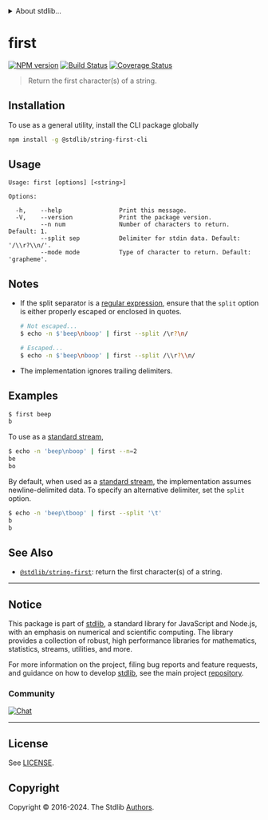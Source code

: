 <!--

@license Apache-2.0

Copyright (c) 2023 The Stdlib Authors.

Licensed under the Apache License, Version 2.0 (the "License");
you may not use this file except in compliance with the License.
You may obtain a copy of the License at

   http://www.apache.org/licenses/LICENSE-2.0

Unless required by applicable law or agreed to in writing, software
distributed under the License is distributed on an "AS IS" BASIS,
WITHOUT WARRANTIES OR CONDITIONS OF ANY KIND, either express or implied.
See the License for the specific language governing permissions and
limitations under the License.

-->


<details>
  <summary>
    About stdlib...
  </summary>
  <p>We believe in a future in which the web is a preferred environment for numerical computation. To help realize this future, we've built stdlib. stdlib is a standard library, with an emphasis on numerical and scientific computation, written in JavaScript (and C) for execution in browsers and in Node.js.</p>
  <p>The library is fully decomposable, being architected in such a way that you can swap out and mix and match APIs and functionality to cater to your exact preferences and use cases.</p>
  <p>When you use stdlib, you can be absolutely certain that you are using the most thorough, rigorous, well-written, studied, documented, tested, measured, and high-quality code out there.</p>
  <p>To join us in bringing numerical computing to the web, get started by checking us out on <a href="https://github.com/stdlib-js/stdlib">GitHub</a>, and please consider <a href="https://opencollective.com/stdlib">financially supporting stdlib</a>. We greatly appreciate your continued support!</p>
</details>

# first

[![NPM version][npm-image]][npm-url] [![Build Status][test-image]][test-url] [![Coverage Status][coverage-image]][coverage-url] <!-- [![dependencies][dependencies-image]][dependencies-url] -->

> Return the first character(s) of a string.





<!-- Package usage notes. Make sure to keep an empty line after the `section` element and another before the `/section` close. -->








<section class="cli">



<section class="installation">

## Installation

To use as a general utility, install the CLI package globally

```bash
npm install -g @stdlib/string-first-cli
```

</section>

<!-- CLI usage documentation. -->

<section class="usage">

## Usage

```text
Usage: first [options] [<string>]

Options:

  -h,    --help                Print this message.
  -V,    --version             Print the package version.
         --n num               Number of characters to return. Default: 1.
         --split sep           Delimiter for stdin data. Default: '/\\r?\\n/'.
         --mode mode           Type of character to return. Default: 'grapheme'.
```

</section>

<!-- /.usage -->

<!-- CLI usage notes. Make sure to keep an empty line after the `section` element and another before the `/section` close. -->

<section class="notes">

## Notes

-   If the split separator is a [regular expression][mdn-regexp], ensure that the `split` option is either properly escaped or enclosed in quotes.

    ```bash
    # Not escaped...
    $ echo -n $'beep\nboop' | first --split /\r?\n/

    # Escaped...
    $ echo -n $'beep\nboop' | first --split /\\r?\\n/
    ```

-   The implementation ignores trailing delimiters.

</section>

<!-- /.notes -->

<section class="examples">

## Examples

```bash
$ first beep
b
```

To use as a [standard stream][standard-streams],

```bash
$ echo -n 'beep\nboop' | first --n=2
be
bo
```

By default, when used as a [standard stream][standard-streams], the implementation assumes newline-delimited data. To specify an alternative delimiter, set the `split` option.

```bash
$ echo -n 'beep\tboop' | first --split '\t'
b
b
```

</section>

<!-- /.examples -->

</section>

<!-- /.cli -->

<!-- Section for related `stdlib` packages. Do not manually edit this section, as it is automatically populated. -->

<section class="related">

## See Also

-   <span class="package-name">[`@stdlib/string-first`][@stdlib/string-first]</span><span class="delimiter">: </span><span class="description">return the first character(s) of a string.</span>


</section>

<!-- /.related -->

<!-- Section for all links. Make sure to keep an empty line after the `section` element and another before the `/section` close. -->


<section class="main-repo" >

* * *

## Notice

This package is part of [stdlib][stdlib], a standard library for JavaScript and Node.js, with an emphasis on numerical and scientific computing. The library provides a collection of robust, high performance libraries for mathematics, statistics, streams, utilities, and more.

For more information on the project, filing bug reports and feature requests, and guidance on how to develop [stdlib][stdlib], see the main project [repository][stdlib].

### Community

[![Chat][chat-image]][chat-url]

---

## License

See [LICENSE][stdlib-license].


## Copyright

Copyright &copy; 2016-2024. The Stdlib [Authors][stdlib-authors].

</section>

<!-- /.stdlib -->

<!-- Section for all links. Make sure to keep an empty line after the `section` element and another before the `/section` close. -->

<section class="links">

[npm-image]: http://img.shields.io/npm/v/@stdlib/string-first-cli.svg
[npm-url]: https://npmjs.org/package/@stdlib/string-first-cli

[test-image]: https://github.com/stdlib-js/string-first/actions/workflows/test.yml/badge.svg?branch=main
[test-url]: https://github.com/stdlib-js/string-first/actions/workflows/test.yml?query=branch:main

[coverage-image]: https://img.shields.io/codecov/c/github/stdlib-js/string-first/main.svg
[coverage-url]: https://codecov.io/github/stdlib-js/string-first?branch=main

<!--

[dependencies-image]: https://img.shields.io/david/stdlib-js/string-first.svg
[dependencies-url]: https://david-dm.org/stdlib-js/string-first/main

-->

[chat-image]: https://img.shields.io/gitter/room/stdlib-js/stdlib.svg
[chat-url]: https://app.gitter.im/#/room/#stdlib-js_stdlib:gitter.im

[stdlib]: https://github.com/stdlib-js/stdlib

[stdlib-authors]: https://github.com/stdlib-js/stdlib/graphs/contributors

[cli-section]: https://github.com/stdlib-js/string-first#cli
[cli-url]: https://github.com/stdlib-js/string-first/tree/cli
[@stdlib/string-first]: https://github.com/stdlib-js/string-first/tree/main

[umd]: https://github.com/umdjs/umd
[es-module]: https://developer.mozilla.org/en-US/docs/Web/JavaScript/Guide/Modules

[deno-url]: https://github.com/stdlib-js/string-first/tree/deno
[umd-url]: https://github.com/stdlib-js/string-first/tree/umd
[esm-url]: https://github.com/stdlib-js/string-first/tree/esm
[branches-url]: https://github.com/stdlib-js/string-first/blob/main/branches.md

[stdlib-license]: https://raw.githubusercontent.com/stdlib-js/string-first/main/LICENSE

[standard-streams]: https://en.wikipedia.org/wiki/Standard_streams

[mdn-regexp]: https://developer.mozilla.org/en-US/docs/Web/JavaScript/Guide/Regular_Expressions

</section>

<!-- /.links -->
